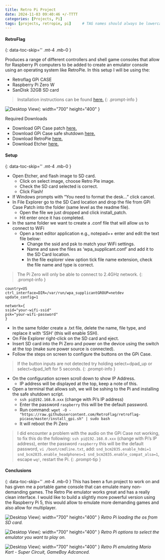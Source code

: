 ```yaml
---
title: Retro Pi Project
date: 2024-11-03 09:40:46 +/-TTTT
categories: [Projects, Pi]
tags: [projects, retropie, pi]     # TAG names should always be lowercase
---
```


#### RetroFlag
{: data-toc-skip='' .mt-4 .mb-0 }

Produces a range of different controllers and shell game consoles that allow for Raspberry Pi computers to be added to create an emulator console using an operating system like RetroPie. In this setup I will be using the:
- Retroflag GPi CASE
- Raspberry Pi Zero W
- SanDisk 32GB SD card

> Installation instructions can be found [here.](https://support.retroflag.com/manual/case/GPi_CASE_Manual.pdf) 
{: .prompt-info }

![Desktop View](/assets/images/pages/retro_pi_project/retro_pi_1.png){: width="700" height="400" }

Required Downloads
- Download GPi Case patch [here.](https://support.retroflag.com/Products/GPi_Case/GPi_Case_patch.zip)
- Download GPi Case safe shutdown [here.](https://github.com/RetroFlag/retroflag-picase/archive/refs/heads/master.zip)
- Download RetroPie [here.](https://retropie.org.uk/download/)
- Download Etcher [here.](https://etcher.balena.io/)

#### Setup
{: data-toc-skip='' .mt-4 .mb-0 }

- Open Etcher, and flash image to SD card.
    - Click on select image, choose Retro Pie image.
    - Check the SD card selected is correct. 
    - Click Flash!
- If Windows prompts with “You need to format the desk...” click cancel.
- In File Explorer go to the SD Card location and drop the file from GPi Case Patch into the folder (same level as the readme file).
    - Open the file we just dropped and click install_patch.
    - Hit enter once it has completed.
- In the same folder we want to create a .conf file that will allow us to connect to WiFi 
    - Open a text editor application e.g., notepad++ enter and edit the text file below:
        - Change the ssid and psk to match your WiFi settings.
        - Name and save the files as ‘wpa_supplicant.conf’ and add it to the SD Card location.
        - In the file explorer view option tick file name extension, check the file name and type is correct.

> The Pi Zero will only be able to connect to 2.4GHz network.
{: .prompt-info }

```text
country=US 
ctrl_interface=DIR=/var/run/wpa_supplicantGROUP=netdev 
update_config=1 
  
network={ 
ssid="your-wifi-ssid" 
psk="your-wifi-password"	 
} 
```

- In the same folder create a .txt file, delete the name, file type, and replace it with ‘SSH’ (this will enable SSH).
- On File Explorer right-click on the SD card and eject.
- Insert SD card into the Pi Zero and power on the device using the switch at the top (make sure power source is connected).
- Follow the steps on screen to configure the buttons on the GPi Case.

> If the button inputs are not detected try holding select+dpad_up or select+dpad_left for 5 seconds. 
{: .prompt-info }

- On the configuration screen scroll down to show IP Address.
    - IP address will be displayed at the top, keep a note of this.
- Open a terminal that allows ssh, we will be sshing to the Pi and installing the safe shutdown script.
    - `ssh pi@192.168.0.xxx` (change with Pi’s IP address)
    - Enter the password `raspberry` this will be the default password.
    - Run command: `wget -O - "https://raw.githubusercontent.com/RetroFlag/retroflag-picase/master/install_gpi.sh" | sudo bash`
    - It will reboot the Pi Zero 

> I did encounter a problem with the audio on the GPi Case not working, to fix this do the following: `ssh pi@192.168.0.xxx` (change with Pi’s IP address), enter the password `raspberry` this will be the default password, `vi /boot/cmdline.txt`, add: `snd_bcm2835.enable_hdmi=1 snd_bcm2835.enable_headphones=1 snd_bcm2835.enable_compat_alsa=1`, escape `wq!`, restart the Pi.
{: .prompt-tip }

#### Conclusions
{: data-toc-skip='' .mt-4 .mb-0 }
This has been a fun project to work on and has given me a portable game console that can emulate many non-demanding games. The Retro Pie emulator works great and has a really clean interface. I would like to build a slightly more powerful version using the Raspberry Pi 5, this would allow to emulate more demanding games and also allow for multiplayer.

![Desktop View](/assets/images/pages/retro_pi_project/retro_pi_2.png){: width="700" height="400" }
_Retro Pi loading the os from SD card._

![Desktop View](/assets/images/pages/retro_pi_project/retro_pi_3.png){: width="700" height="400" }
_Retro Pi options to select the emulator you want to play on._

![Desktop View](/assets/images/pages/retro_pi_project/retro_pi_4.png){: width="700" height="400" }
_Retro Pi emulating Mario Kart - Super Circuit, GameBoy Adcanced._